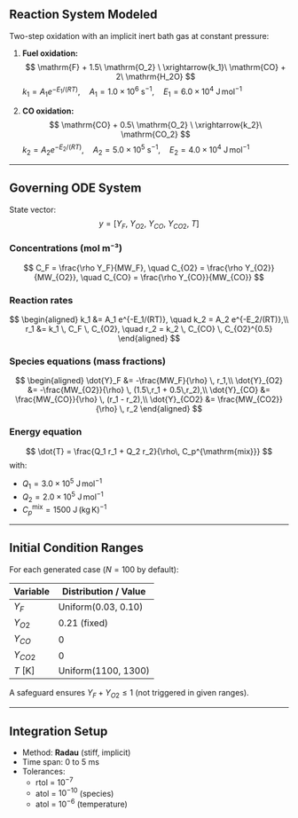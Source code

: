 ## Reaction System Modeled

Two-step oxidation with an implicit inert bath gas at constant pressure:

1. **Fuel oxidation:**  
   $$
   \mathrm{F} + 1.5\ \mathrm{O_2} \ \xrightarrow{k_1}\ \mathrm{CO} + 2\ \mathrm{H_2O}
   $$
   $k_1 = A_1 e^{-E_1/(RT)},\quad A_1 = 1.0\times 10^6\ \mathrm{s^{-1}},\quad E_1 = 6.0\times 10^4\ \mathrm{J\,mol^{-1}}$

2. **CO oxidation:**  
   $$
   \mathrm{CO} + 0.5\ \mathrm{O_2} \ \xrightarrow{k_2}\ \mathrm{CO_2}
   $$
   $k_2 = A_2 e^{-E_2/(RT)},\quad A_2 = 5.0\times 10^5\ \mathrm{s^{-1}},\quad E_2 = 4.0\times 10^4\ \mathrm{J\,mol^{-1}}$

---

## Governing ODE System

State vector:
$$
y = \left[ Y_F,\ Y_{O2},\ Y_{CO},\ Y_{CO2},\ T \right]
$$

### Concentrations (mol m⁻³)
$$
C_F = \frac{\rho Y_F}{MW_F}, \quad 
C_{O2} = \frac{\rho Y_{O2}}{MW_{O2}}, \quad
C_{CO} = \frac{\rho Y_{CO}}{MW_{CO}}
$$

### Reaction rates
$$
\begin{aligned}
k_1 &= A_1 e^{-E_1/(RT)}, \quad 
k_2 = A_2 e^{-E_2/(RT)},\\
r_1 &= k_1 \, C_F \, C_{O2}, \quad
r_2 = k_2 \, C_{CO} \, C_{O2}^{0.5}
\end{aligned}
$$

### Species equations (mass fractions)
$$
\begin{aligned}
\dot{Y}_F     &= -\frac{MW_F}{\rho} \, r_1,\\
\dot{Y}_{O2}  &= -\frac{MW_{O2}}{\rho} \, (1.5\,r_1 + 0.5\,r_2),\\
\dot{Y}_{CO}  &= \frac{MW_{CO}}{\rho} \, (r_1 - r_2),\\
\dot{Y}_{CO2} &= \frac{MW_{CO2}}{\rho} \, r_2
\end{aligned}
$$

### Energy equation
$$
\dot{T} = \frac{Q_1 r_1 + Q_2 r_2}{\rho\, C_p^{\mathrm{mix}}}
$$
with:
- $Q_1 = 3.0\times 10^5\ \mathrm{J\,mol^{-1}}$
- $Q_2 = 2.0\times 10^5\ \mathrm{J\,mol^{-1}}$  
- $C_p^{\mathrm{mix}} = 1500\ \mathrm{J\,(kg\,K)^{-1}}$

---

## Initial Condition Ranges

For each generated case ($N=100$ by default):

| Variable       | Distribution / Value                |
|----------------|-------------------------------------|
| $Y_F$          | Uniform(0.03, 0.10)                  |
| $Y_{O2}$       | 0.21 (fixed)                         |
| $Y_{CO}$       | 0                                   |
| $Y_{CO2}$      | 0                                   |
| $T$ [K]        | Uniform(1100, 1300)                  |

A safeguard ensures $Y_F + Y_{O2} \le 1$ (not triggered in given ranges).

---

## Integration Setup

- Method: **Radau** (stiff, implicit)
- Time span: $0 \ \text{to}\ 5\ \mathrm{ms}$  
- Tolerances:  
  - rtol = $10^{-7}$  
  - atol = $10^{-10}$ (species)  
  - atol = $10^{-6}$ (temperature)  
